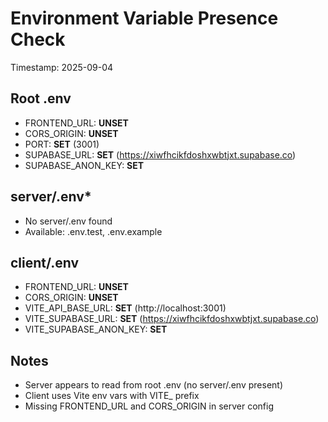 # Environment Variable Presence Check

Timestamp: 2025-09-04

## Root .env
- FRONTEND_URL: **UNSET**
- CORS_ORIGIN: **UNSET**
- PORT: **SET** (3001)
- SUPABASE_URL: **SET** (https://xiwfhcikfdoshxwbtjxt.supabase.co)
- SUPABASE_ANON_KEY: **SET**

## server/.env*
- No server/.env found
- Available: .env.test, .env.example

## client/.env
- FRONTEND_URL: **UNSET**
- CORS_ORIGIN: **UNSET**
- VITE_API_BASE_URL: **SET** (http://localhost:3001)
- VITE_SUPABASE_URL: **SET** (https://xiwfhcikfdoshxwbtjxt.supabase.co)
- VITE_SUPABASE_ANON_KEY: **SET**

## Notes
- Server appears to read from root .env (no server/.env present)
- Client uses Vite env vars with VITE_ prefix
- Missing FRONTEND_URL and CORS_ORIGIN in server config